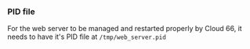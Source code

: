 <!-- usedin: [ _legacy_docker/AddOns] - post: -->


### PID file

For the web server to be managed and restarted properly by Cloud 66, it needs to have it's PID file at `/tmp/web_server.pid`

